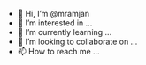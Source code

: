 - 👋 Hi, I’m @mramjan
- 👀 I’m interested in ...
- 🌱 I’m currently learning ...
- 💞️ I’m looking to collaborate on ...
- 📫 How to reach me ...

<!---
mramjan/mramjan is a ✨ special ✨ repository because its `README.md` (this file) appears on your GitHub profile.
You can click the Preview link to take a look at your changes.
--->
